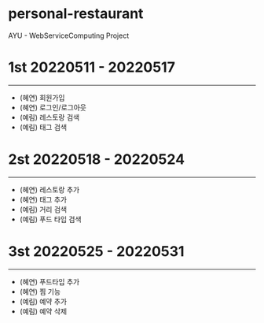# personal-restaurant
AYU - WebServiceComputing Project

# 1st 20220511 - 20220517
---

- (혜연) 회원가입
- (혜연) 로그인/로그아웃
- (예림) 레스토랑 검색
- (예림) 태그 검색

# 2st 20220518 - 20220524
---

- (혜연) 레스토랑 추가
- (혜연) 태그 추가
- (예림) 거리 검색
- (예림) 푸드 타입 검색

# 3st 20220525 - 20220531
---

- (혜연) 푸드타입 추가
- (혜연) 찜 기능
- (예림) 예약 추가
- (예림) 예약 삭제
